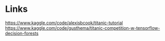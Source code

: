 # Links
https://www.kaggle.com/code/alexisbcook/titanic-tutorial
https://www.kaggle.com/code/gusthema/titanic-competition-w-tensorflow-decision-forests
